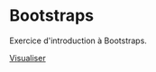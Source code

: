 # Bootstraps

Exercice d'introduction à Bootstraps.

[Visualiser](https://maxco41.github.io/Bootstraps/)
